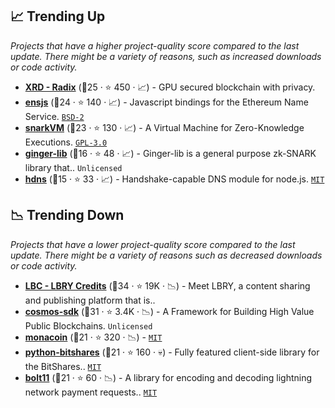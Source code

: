 ## 📈 Trending Up

_Projects that have a higher project-quality score compared to the last update. There might be a variety of reasons, such as increased downloads or code activity._

- <b><a href="https://github.com/radixdlt">XRD - Radix</a></b> (🥉25 ·  ⭐ 450 · 📈) - GPU secured blockchain with privacy.
- <b><a href="https://github.com/ensdomains/ensjs">ensjs</a></b> (🥇24 ·  ⭐ 140 · 📈) - Javascript bindings for the Ethereum Name Service. <code><a href="http://bit.ly/3rqEWVr">BSD-2</a></code>
- <b><a href="https://github.com/AleoHQ/snarkVM">snarkVM</a></b> (🥈23 ·  ⭐ 130 · 📈) - A Virtual Machine for Zero-Knowledge Executions. <code><a href="http://bit.ly/2M0xdwT">GPL-3.0</a></code>
- <b><a href="https://github.com/HorizenOfficial/ginger-lib">ginger-lib</a></b> (🥈16 ·  ⭐ 48 · 📈) - Ginger-lib is a general purpose zk-SNARK library that.. <code>Unlicensed</code>
- <b><a href="https://github.com/handshake-org/hdns">hdns</a></b> (🥉15 ·  ⭐ 33 · 📈) - Handshake-capable DNS module for node.js. <code><a href="http://bit.ly/34MBwT8">MIT</a></code>

## 📉 Trending Down

_Projects that have a lower project-quality score compared to the last update. There might be a variety of reasons such as decreased downloads or code activity._

- <b><a href="https://github.com/lbryio">LBC - LBRY Credits</a></b> (🥇34 ·  ⭐ 19K · 📉) - Meet LBRY, a content sharing and publishing platform that is..
- <b><a href="https://github.com/cosmos/cosmos-sdk">cosmos-sdk</a></b> (🥇31 ·  ⭐ 3.4K · 📉) - A Framework for Building High Value Public Blockchains. <code>Unlicensed</code>
- <b><a href="https://github.com/monacoinproject/monacoin">monacoin</a></b> (🥈21 ·  ⭐ 320 · 📉) -  <code><a href="http://bit.ly/34MBwT8">MIT</a></code>
- <b><a href="https://github.com/bitshares/python-bitshares">python-bitshares</a></b> (🥈21 ·  ⭐ 160 · 💀) - Fully featured client-side library for the BitShares.. <code><a href="http://bit.ly/34MBwT8">MIT</a></code>
- <b><a href="https://github.com/bitcoinjs/bolt11">bolt11</a></b> (🥈21 ·  ⭐ 60 · 📉) - A library for encoding and decoding lightning network payment requests.. <code><a href="http://bit.ly/34MBwT8">MIT</a></code>

